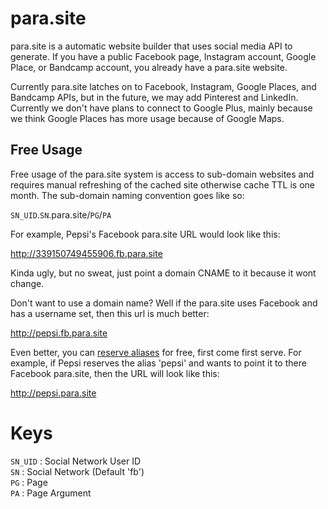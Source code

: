 # para.site
para.site is a automatic website builder that uses social media API to generate. If you have a public Facebook page, Instagram account, Google Place, or Bandcamp account, you already have a para.site website.

Currently para.site latches on to Facebook, Instagram, Google Places, and Bandcamp APIs, but in the future, we may add Pinterest and LinkedIn. Currently we don't have plans to connect to Google Plus, mainly because we think Google Places has more usage because of Google Maps.

## Free Usage
Free usage of the para.site system is access to sub-domain websites and requires manual refreshing of the cached site otherwise cache TTL is one month. The sub-domain naming convention goes like so:

`SN_UID`.`SN`.para.site/`PG`/`PA`

For example, Pepsi's Facebook para.site URL would look like this:

http://339150749455906.fb.para.site

Kinda ugly, but no sweat, just point a domain CNAME to it because it wont change.

Don't want to use a domain name? Well if the para.site uses Facebook and has a username set, then this url is much better:

http://pepsi.fb.para.site

Even better, you can <a href="http://para.site/alias">reserve aliases</a> for free, first come first serve. For example, if Pepsi reserves the alias 'pepsi' and wants to point it to there Facebook para.site, then the URL will look like this:

http://pepsi.para.site



Keys  
====
`SN_UID` : Social Network User ID  
`SN` : Social Network (Default 'fb')  
`PG` : Page  
`PA` : Page Argument

